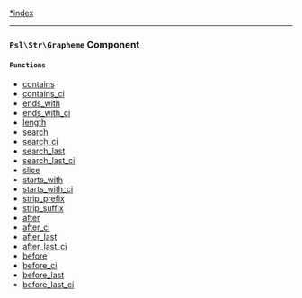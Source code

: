 <!--
    This markdown file was generated using `docs/documenter.php`.

    Any edits to it will likely be lost.
-->

[*index](./../README.md)

---

### `Psl\Str\Grapheme` Component

#### `Functions`

- [contains](./../../src/Psl/Str/Grapheme/contains.php#L21)
- [contains_ci](./../../src/Psl/Str/Grapheme/contains_ci.php#L21)
- [ends_with](./../../src/Psl/Str/Grapheme/ends_with.php#L17)
- [ends_with_ci](./../../src/Psl/Str/Grapheme/ends_with_ci.php#L17)
- [length](./../../src/Psl/Str/Grapheme/length.php#L19)
- [search](./../../src/Psl/Str/Grapheme/search.php#L24)
- [search_ci](./../../src/Psl/Str/Grapheme/search_ci.php#L24)
- [search_last](./../../src/Psl/Str/Grapheme/search_last.php#L25)
- [search_last_ci](./../../src/Psl/Str/Grapheme/search_last_ci.php#L25)
- [slice](./../../src/Psl/Str/Grapheme/slice.php#L21)
- [starts_with](./../../src/Psl/Str/Grapheme/starts_with.php#L12)
- [starts_with_ci](./../../src/Psl/Str/Grapheme/starts_with_ci.php#L12)
- [strip_prefix](./../../src/Psl/Str/Grapheme/strip_prefix.php#L13)
- [strip_suffix](./../../src/Psl/Str/Grapheme/strip_suffix.php#L13)
- [after](./../../src/Psl/Str/Grapheme/after.php#L14)
- [after_ci](./../../src/Psl/Str/Grapheme/after_ci.php#L14)
- [after_last](./../../src/Psl/Str/Grapheme/after_last.php#L15)
- [after_last_ci](./../../src/Psl/Str/Grapheme/after_last_ci.php#L14)
- [before](./../../src/Psl/Str/Grapheme/before.php#L14)
- [before_ci](./../../src/Psl/Str/Grapheme/before_ci.php#L14)
- [before_last](./../../src/Psl/Str/Grapheme/before_last.php#L14)
- [before_last_ci](./../../src/Psl/Str/Grapheme/before_last_ci.php#L14)


